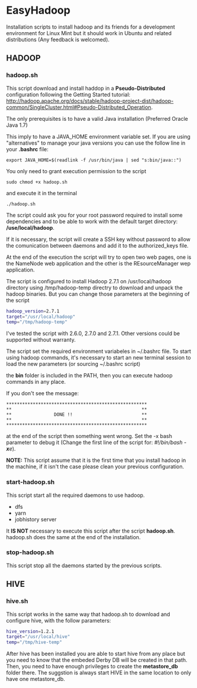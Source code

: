# EasyHadoop
Installation scripts to install hadoop and its friends for a development environment for Linux Mint but it should work in Ubuntu and related distributions (Any feedback is welcomed).

## HADOOP

### hadoop.sh

This script download and install haddop in a **Pseudo-Distributed** configuration following the Getting Started tutorial: http://hadoop.apache.org/docs/stable/hadoop-project-dist/hadoop-common/SingleCluster.html#Pseudo-Distributed_Operation.

The only prerequisites is to have a valid Java installation (Preferred Oracle Java 1.7)

This imply to have a JAVA_HOME environment variable set. If you are using "alternatives" to manage your java versions you can use the follow line in your **.bashrc** file:

```shell
export JAVA_HOME=$(readlink -f /usr/bin/java | sed "s:bin/java::")
```


You only need to grant execution permission to the script

```shell
sudo chmod +x hadoop.sh
```
and execute it in the terminal

```shell
./hadoop.sh
```

The script could ask you for your root password required to install some dependencies and to be able to work with the default target directory: **/use/local/hadoop**.

If it is necessary, the script will create a SSH key without password to allow the comunication between daemons and add it to the authorized_keys file.

At the end of the execution the script will try to open two web pages, one is the NameNode web application and the other is the REsourceManager wep application.

The script is configured to install Hadoop 2.7.1 on /usr/local/hadoop directory using /tmp/hadoop-temp directry to download and unpack the hadoop binaries. But you can change those parameters at the beginning of the script

```bash
hadoop_version=2.7.1
target="/usr/local/hadoop"
temp="/tmp/hadoop-temp"
```

I've tested the script with 2.6.0, 2.7.0 and 2.7.1. Other versions could be supported without warranty.

The script set the required environment variabeles in ~/.bashrc file. To start using hadoop commands, it's necessary to start an new terminal session to load the new parameters (or sourcing ~/.bashrc script)

the **bin** folder is included in the PATH, then you can execute hadoop commands in any place.

If you don't see the message:

```
*****************************************************
**                                                 **
**                DONE !!                          **
**                                                 **
*****************************************************
```

at the end of the script then something went wrong. Set the -x bash parameter to debug it (Change the first line of the script for: _#!/bin/bash -**x**e_).

**NOTE:** This script assume that it is the first time that you install hadoop in the machine, if it isn't the case please clean your previous configuration.

### start-hadoop.sh

This script start all the required daemons to use hadoop.

* dfs
* yarn
* jobhistory server

It **IS NOT** necessary to execute this script after the script **hadoop.sh**. hadoop.sh does the same at the end of the installation.

### stop-hadoop.sh

This script stop all the daemons started by the previous scripts.

## HIVE

### hive.sh

This script works in the same way that hadoop.sh to download and configure hive, with the follow parameters:

```bash
hive_version=1.2.1
target="/usr/local/hive"
temp="/tmp/hive-temp"
```

After hive has been installed you are able to start hive from any place but you need to know that the embeded Derby DB will be created in that path. Then, you need to have enough privileges to create the **metastore_db** folder there. The suggstion is always start HIVE in the same location to only have one metastore_db.

